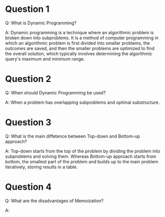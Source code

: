 # Question 1
Q: What is Dynamic Programming?

A: Dynamic programming is a technique where an algorithmic problem is broken down into subproblems. It is a method of computer programming in which an algorithmic problem is first divided into smaller problems, the outcomes are saved, and then the smaller problems are optimized to find the overall solution, which typically involves determining the algorithmic query's maximum and minimum range.

# Question 2
Q: When should Dynamic Programming be used?

A: When a problem has overlapping subproblems and optimal substructure.

# Question 3
Q: What is the main diffetence between Top-down and Bottom-up approach?

A: Top-down starts from the top of the problem by dividing the problem into subproblems and solving them. Whereas Bottom-up approach starts from bottom, the smallest part of the problem and builds up to the main problem iteratively, storing results in a table.

# Question 4
Q: What are the disadvantages of Memoization?

A: 

